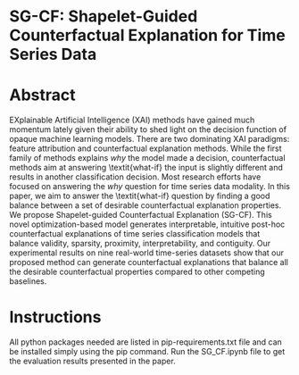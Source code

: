 # SG-CF: Shapelet-Guided Counterfactual Explanation for Time Series Data

# Abstract
EXplainable Artificial Intelligence (XAI) methods have gained much momentum lately given their ability to shed light on the decision function of opaque machine learning models. There are two dominating XAI paradigms: feature attribution and counterfactual explanation methods. While the first family of methods explains $why$ the model made a decision, counterfactual methods aim at answering \textit{what-if} the input is slightly different and results in another classification decision. Most research efforts have focused on answering the $why$ question for time series data modality. In this paper, we aim to answer the \textit{what-if} question by finding a good balance between a set of desirable counterfactual explanation properties. We propose Shapelet-guided Counterfactual Explanation  (SG-CF). This novel optimization-based model generates interpretable, intuitive post-hoc counterfactual explanations of time series classification models that balance validity, sparsity, proximity, interpretability, and contiguity. Our experimental results on nine real-world time-series datasets show that our proposed method can generate counterfactual explanations that balance all the desirable counterfactual properties compared to other competing baselines.

# Instructions
All python packages needed are listed in pip-requirements.txt file and can be installed simply using the pip command.
Run the SG_CF.ipynb file to get the evaluation results presented in the paper.
